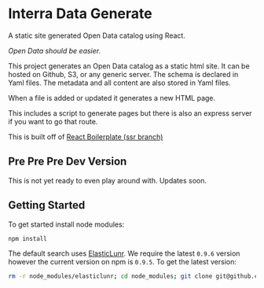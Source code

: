 # Interra Data Generate

A static site generated Open Data catalog using React.

*Open Data should be easier.*

This project generates an Open Data catalog as a static html site. It can be hosted on Github, S3, or any generic server. The schema is declared in Yaml files. The metadata and all content are also stored in Yaml files.

When a file is added or updated it generates a new HTML page.

This includes a script to generate pages but there is also an express server if you want to go that route.

This is built off of <a href="https://github.com/orgs/react-boilerplate">React Boilerplate (ssr branch)</a>

## Pre Pre Pre Dev Version

This is not yet ready to even play around with. Updates soon.

## Getting Started

To get started install node modules:

```bash
npm install
```

The default search uses [ElasticLunr](http://elasticlunr.com/). We require the latest ``0.9.6`` version however the current version on npm is ``0.9.5``. To get the latest version:

```bash
rm -r node_modules/elasticlunr; cd node_modules; git clone git@github.com:weixsong/elasticlunr.js.git elasticlunr;
```
